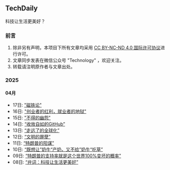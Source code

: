 ## TechDaily
科技让生活更美好？

### 前言
1. 除非另有声明，本项目下所有文章均采用 [CC BY-NC-ND 4.0 国际许可协议](https://creativecommons.org/licenses/by-nc-nd/4.0/deed.en)进行许可。
2. 文章同步发表在微信公众号 "Technology" ，欢迎关注。
3. 转载请注明原作者与文章出处。

### 2025

#### 04月
- 17日: ["磁铁论"](source/_posts/daily/10.md)
- 16日: ["创业者的红利，就业者的地狱"](source/_posts/daily/9.md)
- 15日: ["不得的幽怨"](source/_posts/daily/8.md)
- 14日: [“收放自如的GitHub”](source/_posts/daily/7.md)
- 13日: [“走远了的全球化”](source/_posts/daily/6.md)
- 12日: [“文明的罪孽”](source/_posts/daily/5.md)
- 11日: [“特朗普的阳谋”](source/_posts/daily/4.md)
- 10日: [“既想让”奶牛“产奶，又不给”奶牛“吃草”](source/_posts/daily/3.md)
- 09日: [“特朗普的支持率就是这个世界100%变坏的概率”](source/_posts/daily/2.md)
- 08日: [“弁词：科技让生活更美好”](source/_posts/daily/1.md)
